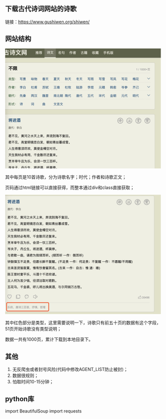 ## 下载古代诗词网站的诗歌

链接：https://www.gushiwen.org/shiwen/

## 网站结构

![网站页面](./image/1.jpeg)

其中每页是10首诗歌，分为诗歌名字；时代；作者和诗歌正文；

页码通过html链接可以直接获得，而整本通过div和class直接获取；

![网站页面](./image/2.jpeg)

其中红色部分是类型，这里需要说明一下，诗歌只有前五十页的数据有这个字段，51页开始诗歌没有类型说明；

数据一共有1000页，累计下载到本地目录下。

## 其他

1. 无反爬虫或者封号风险(代码中修改AGENT_LIST防止被封)；
2. 数据很规则；
3. 怕取时间10-15分钟；


## python库
import BeautifulSoup
import requests
